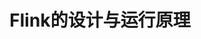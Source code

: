 ---
title: Flink的设计与运行原理
dir:
    order: 2
index: false
head:
  - - meta
    - name: keywords
      content: Flink学习, Flink教程, Flink例子, Flink datastream
description: "《Flink原理与实践》开源版，中文领域最详细的Flink入门教程。"
category: [Flink]
article: false
---